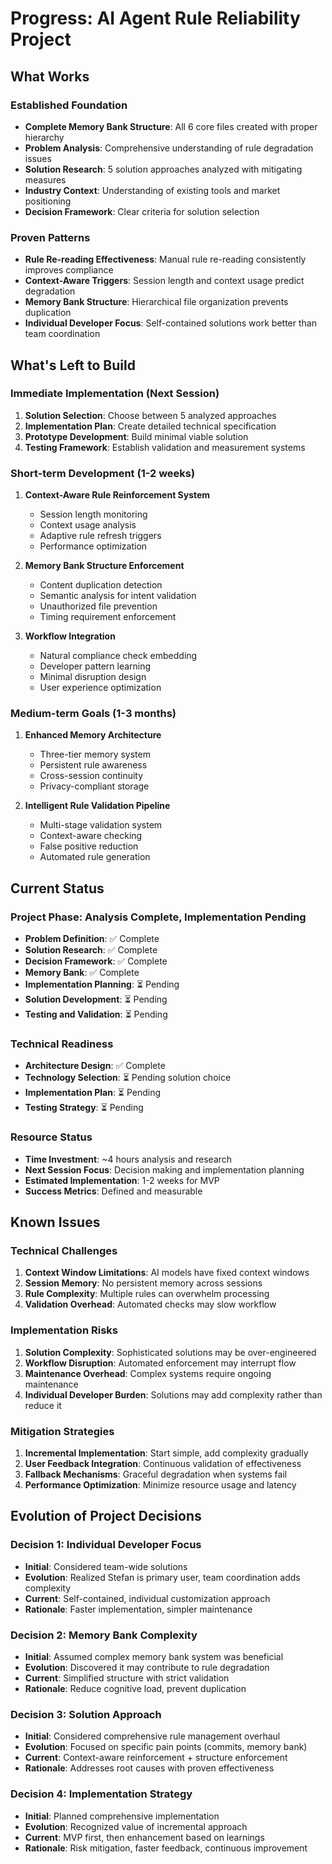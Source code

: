 # Progress: AI Agent Rule Reliability Project

## What Works

### Established Foundation
- **Complete Memory Bank Structure**: All 6 core files created with proper hierarchy
- **Problem Analysis**: Comprehensive understanding of rule degradation issues
- **Solution Research**: 5 solution approaches analyzed with mitigating measures
- **Industry Context**: Understanding of existing tools and market positioning
- **Decision Framework**: Clear criteria for solution selection

### Proven Patterns
- **Rule Re-reading Effectiveness**: Manual rule re-reading consistently improves compliance
- **Context-Aware Triggers**: Session length and context usage predict degradation
- **Memory Bank Structure**: Hierarchical file organization prevents duplication
- **Individual Developer Focus**: Self-contained solutions work better than team coordination

## What's Left to Build

### Immediate Implementation (Next Session)
1. **Solution Selection**: Choose between 5 analyzed approaches
2. **Implementation Plan**: Create detailed technical specification
3. **Prototype Development**: Build minimal viable solution
4. **Testing Framework**: Establish validation and measurement systems

### Short-term Development (1-2 weeks)
1. **Context-Aware Rule Reinforcement System**
   - Session length monitoring
   - Context usage analysis
   - Adaptive rule refresh triggers
   - Performance optimization

2. **Memory Bank Structure Enforcement**
   - Content duplication detection
   - Semantic analysis for intent validation
   - Unauthorized file prevention
   - Timing requirement enforcement

3. **Workflow Integration**
   - Natural compliance check embedding
   - Developer pattern learning
   - Minimal disruption design
   - User experience optimization

### Medium-term Goals (1-3 months)
1. **Enhanced Memory Architecture**
   - Three-tier memory system
   - Persistent rule awareness
   - Cross-session continuity
   - Privacy-compliant storage

2. **Intelligent Rule Validation Pipeline**
   - Multi-stage validation system
   - Context-aware checking
   - False positive reduction
   - Automated rule generation

## Current Status

### Project Phase: Analysis Complete, Implementation Pending
- **Problem Definition**: ✅ Complete
- **Solution Research**: ✅ Complete
- **Decision Framework**: ✅ Complete
- **Memory Bank**: ✅ Complete
- **Implementation Planning**: ⏳ Pending
- **Solution Development**: ⏳ Pending
- **Testing and Validation**: ⏳ Pending

### Technical Readiness
- **Architecture Design**: ✅ Complete
- **Technology Selection**: ⏳ Pending solution choice
- **Implementation Plan**: ⏳ Pending
- **Testing Strategy**: ⏳ Pending

### Resource Status
- **Time Investment**: ~4 hours analysis and research
- **Next Session Focus**: Decision making and implementation planning
- **Estimated Implementation**: 1-2 weeks for MVP
- **Success Metrics**: Defined and measurable

## Known Issues

### Technical Challenges
1. **Context Window Limitations**: AI models have fixed context windows
2. **Session Memory**: No persistent memory across sessions
3. **Rule Complexity**: Multiple rules can overwhelm processing
4. **Validation Overhead**: Automated checks may slow workflow

### Implementation Risks
1. **Solution Complexity**: Sophisticated solutions may be over-engineered
2. **Workflow Disruption**: Automated enforcement may interrupt flow
3. **Maintenance Overhead**: Complex systems require ongoing maintenance
4. **Individual Developer Burden**: Solutions may add complexity rather than reduce it

### Mitigation Strategies
1. **Incremental Implementation**: Start simple, add complexity gradually
2. **User Feedback Integration**: Continuous validation of effectiveness
3. **Fallback Mechanisms**: Graceful degradation when systems fail
4. **Performance Optimization**: Minimize resource usage and latency

## Evolution of Project Decisions

### Decision 1: Individual Developer Focus
- **Initial**: Considered team-wide solutions
- **Evolution**: Realized Stefan is primary user, team coordination adds complexity
- **Current**: Self-contained, individual customization approach
- **Rationale**: Faster implementation, simpler maintenance

### Decision 2: Memory Bank Complexity
- **Initial**: Assumed complex memory bank system was beneficial
- **Evolution**: Discovered it may contribute to rule degradation
- **Current**: Simplified structure with strict validation
- **Rationale**: Reduce cognitive load, prevent duplication

### Decision 3: Solution Approach
- **Initial**: Considered comprehensive rule management overhaul
- **Evolution**: Focused on specific pain points (commits, memory bank)
- **Current**: Context-aware reinforcement + structure enforcement
- **Rationale**: Addresses root causes with proven effectiveness

### Decision 4: Implementation Strategy
- **Initial**: Planned comprehensive implementation
- **Evolution**: Recognized value of incremental approach
- **Current**: MVP first, then enhancement based on learnings
- **Rationale**: Risk mitigation, faster feedback, continuous improvement
